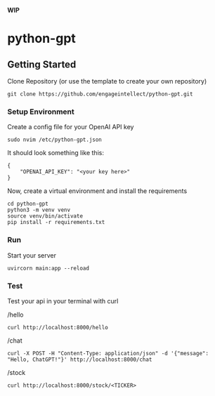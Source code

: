 **WIP**

# python-gpt

## Getting Started

Clone Repository (or use the template to create your own repository)

```
git clone https://github.com/engageintellect/python-gpt.git
```

### Setup Environment

Create a config file for your OpenAI API key

```
sudo nvim /etc/python-gpt.json
```

It should look something like this:

```
{
	"OPENAI_API_KEY": "<your key here>"
}
```

Now, create a virtual environment and install the requirements

```
cd python-gpt
python3 -m venv venv
source venv/bin/activate
pip install -r requirements.txt
```

### Run

Start your server

```
uvircorn main:app --reload
```

### Test

Test your api in your terminal with curl

/hello

```
curl http://localhost:8000/hello
```

/chat

```
curl -X POST -H "Content-Type: application/json" -d '{"message": "Hello, ChatGPT!"}' http://localhost:8000/chat
```

/stock

```
curl http://localhost:8000/stock/<TICKER>
```
